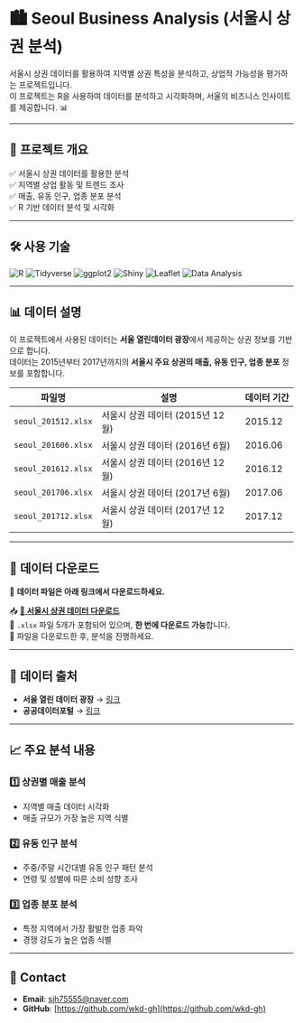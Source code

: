 # 🏙️ Seoul Business Analysis (서울시 상권 분석)
서울시 상권 데이터를 활용하여 지역별 상권 특성을 분석하고, 상업적 가능성을 평가하는 프로젝트입니다.  
이 프로젝트는 R을 사용하여 데이터를 분석하고 시각화하며, 서울의 비즈니스 인사이트를 제공합니다. 📊  

---

## 📌 프로젝트 개요
✅ 서울시 상권 데이터를 활용한 분석  
✅ 지역별 상업 활동 및 트렌드 조사  
✅ 매출, 유동 인구, 업종 분포 분석  
✅ R 기반 데이터 분석 및 시각화  

---

## 🛠 사용 기술
![R](https://img.shields.io/badge/-R-276DC3?style=flat&logo=r&logoColor=white)  ![Tidyverse](https://img.shields.io/badge/-Tidyverse-1A162D?style=flat&logo=tidyverse&logoColor=white)  ![ggplot2](https://img.shields.io/badge/-ggplot2-0093D4?style=flat)  ![Shiny](https://img.shields.io/badge/-Shiny-3C3C3C?style=flat&logo=rstudio&logoColor=white)  ![Leaflet](https://img.shields.io/badge/-Leaflet-199900?style=flat&logo=leaflet&logoColor=white)  ![Data Analysis](https://img.shields.io/badge/-Data%20Analysis-3776AB?style=flat)  

---

## 📊 데이터 설명
이 프로젝트에서 사용된 데이터는 **서울 열린데이터 광장**에서 제공하는 상권 정보를 기반으로 합니다.  
데이터는 2015년부터 2017년까지의 **서울시 주요 상권의 매출, 유동 인구, 업종 분포** 정보를 포함합니다.  

| 파일명 | 설명 | 데이터 기간 |
|--------|------|------------|
| `seoul_201512.xlsx` | 서울시 상권 데이터 (2015년 12월) | 2015.12 |
| `seoul_201606.xlsx` | 서울시 상권 데이터 (2016년 6월) | 2016.06 |
| `seoul_201612.xlsx` | 서울시 상권 데이터 (2016년 12월) | 2016.12 |
| `seoul_201706.xlsx` | 서울시 상권 데이터 (2017년 6월) | 2017.06 |
| `seoul_201712.xlsx` | 서울시 상권 데이터 (2017년 12월) | 2017.12 |

---

## 📂 데이터 다운로드
📌 **데이터 파일은 아래 링크에서 다운로드하세요.**  

📥 **[📁 서울시 상권 데이터 다운로드](https://drive.google.com/drive/folders/1DwKjWlKOBfTo-ndVz0-0lB5eUx8d8H97?usp=drive_link)**  
🔹 `.xlsx` 파일 5개가 포함되어 있으며, **한 번에 다운로드 가능**합니다.  
🔹 파일을 다운로드한 후, 분석을 진행하세요.  

---

## 🔗 데이터 출처
- **서울 열린 데이터 광장** → [링크](https://data.seoul.go.kr/)  
- **공공데이터포털** → [링크](https://www.data.go.kr/)  

---

## 📈 주요 분석 내용
### 1️⃣ 상권별 매출 분석
- 지역별 매출 데이터 시각화  
- 매출 규모가 가장 높은 지역 식별  

### 2️⃣ 유동 인구 분석
- 주중/주말 시간대별 유동 인구 패턴 분석  
- 연령 및 성별에 따른 소비 성향 조사  

### 3️⃣ 업종 분포 분석
- 특정 지역에서 가장 활발한 업종 파악  
- 경쟁 강도가 높은 업종 식별  

---

## 📧 Contact

- **Email**: sjh75555@naver.com
- **GitHub**: [https://github.com/wkd-gh](https://github.com/wkd-gh)

